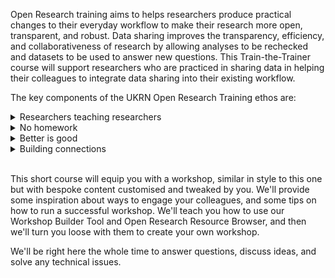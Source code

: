 Open Research training aims to helps researchers produce practical changes to their everyday workflow to make their research more open, transparent, and robust.
Data sharing improves the transparency, efficiency, and collaborativeness of research by allowing analyses to be rechecked and datasets to be used to answer new questions.
This Train-the-Trainer course will support researchers who are practiced in sharing data in helping their colleagues to integrate data sharing into their existing workflow.

The key components of the UKRN Open Research Training ethos are:
<details>
  <summary>Researchers teaching researchers</summary>
  <ul>
    <li>
      Researchers know the ins and outs of how open research practices work in their field, and they can offer specific, practical guidance to colleagues.
    </li>
  </ul>
</details>
<details>
  <summary>No homework</summary>
  <ul>
    <li>
      Researchers are busy, so we aim to have the result of the training - a workshop to deliver or an adjusted workflow - in place by the end of the training.
    </li>
  </ul>
</details>
<details>
  <summary title="...and good is better!">Better is good</summary>
  <ul>
    <li>
      We want to encourage researchers to do a little more to make their research open, transparent, and robust; we're not trying to admonish researchers for falling short of perfect.
    </li>
  </ul>
</details>
<details>
  <summary>Building connections</summary>
  <ul>
    <li>
      We want to connect researchers keen on open research practices across disciplines and institutions.
    </li>
    <li>
      We want to connect researchers with existing support, especially library services, who can assist with many open research practices.
    </li>
  </ul>
</details>
<br/>

This short course will equip you with a workshop, similar in style to this one but with bespoke content customised and tweaked by you.
We'll provide some inspiration about ways to engage your colleagues, and some tips on how to run a successful workshop.
We'll teach you how to use our Workshop Builder Tool and Open Research Resource Browser, and then we'll turn you loose with them to create your own workshop.

We'll be right here the whole time to answer questions, discuss ideas, and solve any technical issues.
